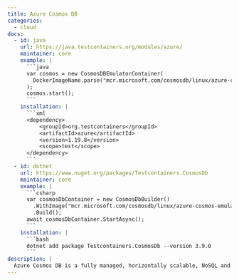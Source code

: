 ```yaml
---
title: Azure Cosmos DB
categories:
  - cloud
docs:
  - id: java
    url: https://java.testcontainers.org/modules/azure/
    maintainer: core
    example: |
      ```java
      var cosmos = new CosmosDBEmulatorContainer(
        DockerImageName.parse("mcr.microsoft.com/cosmosdb/linux/azure-cosmos-emulator:latest")
      );
      cosmos.start();
      ```
    installation: |
      ```xml
      <dependency>
          <groupId>org.testcontainers</groupId>
          <artifactId>azure</artifactId>
          <version>1.19.8</version>
          <scope>test</scope>
      </dependency>
      ```
  - id: dotnet
    url: https://www.nuget.org/packages/Testcontainers.CosmosDb
    maintainer: core
    example: |
      ```csharp
      var cosmosDbContainer = new CosmosDbBuilder()
        .WithImage("mcr.microsoft.com/cosmosdb/linux/azure-cosmos-emulator:latest")
        .Build();
      await cosmosDbContainer.StartAsync();
      ```
    installation: |
      ```bash
      dotnet add package Testcontainers.CosmosDb --version 3.9.0
      ```
description: |
  Azure Cosmos DB is a fully managed, horizontally scalable, NoSQL and relational database.
---
```

